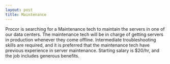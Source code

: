 ```yaml
---
layout: post
title: Maintenance
---
```


Procor is searching for a Maintenance tech to maintain the servers in one of our data centers. The maintenance tech will be in charge of getting servers 
in production whenever they come offline. Intermediate troubleshooting skills are required, and it is preferred that the maintenance tech have previous experience 
in server maintenance. Starting salary is $20/hr, and the job includes generous benefits.

